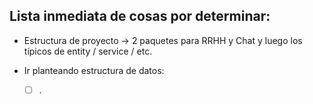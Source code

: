## Lista inmediata de cosas por determinar:

- Estructura de proyecto → 2 paquetes para RRHH y Chat y luego los típicos de entity / service / etc.

- Ir planteando estructura de datos:
    - [ ] .
